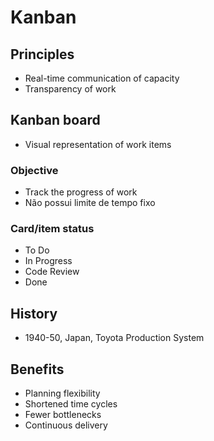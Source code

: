 # Kanban

## Principles

- Real-time communication of capacity
- Transparency of work

## Kanban board

- Visual representation of work items

### Objective

- Track the progress of work
- Não possui limite de tempo fixo

### Card/item status

- To Do
- In Progress
- Code Review
- Done

## History

- 1940-50, Japan, Toyota Production System

## Benefits

- Planning flexibility
- Shortened time cycles
- Fewer bottlenecks
- Continuous delivery
